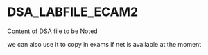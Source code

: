 # DSA_LABFILE_ECAM2
Content of DSA file to be Noted

we can also use it to copy in exams if net is available at the moment
